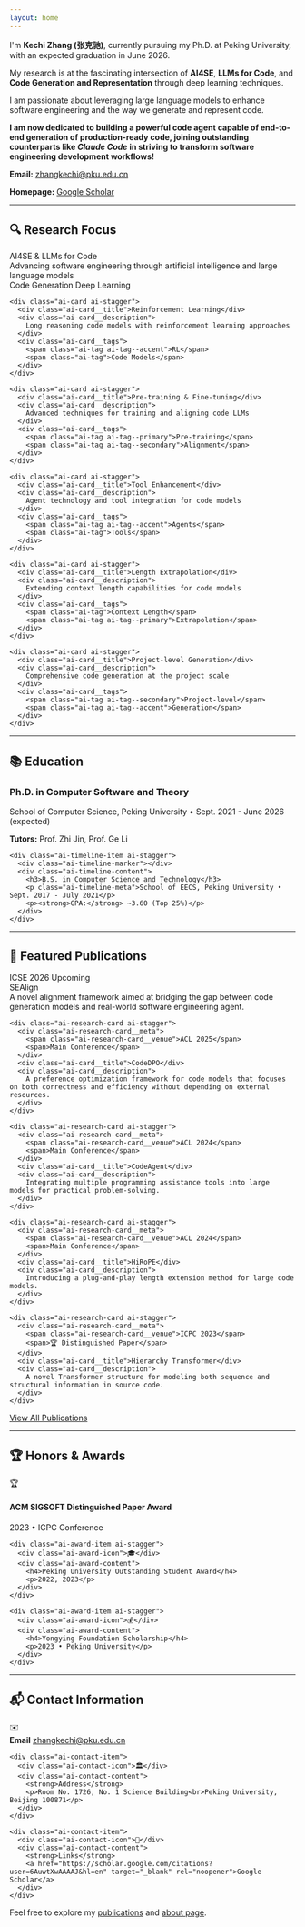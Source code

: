 ```yaml
---
layout: home
---
```


<div class="ai-hero-content">
  <p>I'm <strong>Kechi Zhang (张克驰)</strong>, currently pursuing my Ph.D. at Peking University, with an expected graduation in June 2026.</p>

  <p>My research is at the fascinating intersection of <strong>AI4SE</strong>, <strong>LLMs for Code</strong>, and <strong>Code Generation and Representation</strong> through deep learning techniques.</p>

  <p>I am passionate about leveraging large language models to enhance software engineering and the way we generate and represent code.</p>

  <div class="ai-hero-highlight">
    <p><strong>I am now dedicated to building a powerful code agent capable of end-to-end generation of production-ready code, joining outstanding counterparts like <em>Claude Code</em> in striving to transform software engineering development workflows!</strong></p>
  </div>

  <div class="ai-contact-info">
    <p><strong>Email:</strong> <a href="mailto:zhangkechi@pku.edu.cn">zhangkechi@pku.edu.cn</a></p>
    <p><strong>Homepage:</strong> <a href="https://scholar.google.com/citations?user=6AuwtXwAAAAJ&hl=en" target="_blank" rel="noopener">Google Scholar</a></p>
  </div>
</div>

---

<section class="ai-section ai-scroll-reveal">
  <h2>🔍 Research Focus</h2>
  
  <div class="ai-research-grid">
    <div class="ai-card ai-stagger">
      <div class="ai-card__title">AI4SE & LLMs for Code</div>
      <div class="ai-card__description">
        Advancing software engineering through artificial intelligence and large language models
      </div>
      <div class="ai-card__tags">
        <span class="ai-tag ai-tag--primary">Code Generation</span>
        <span class="ai-tag ai-tag--secondary">Deep Learning</span>
      </div>
    </div>
    
    <div class="ai-card ai-stagger">
      <div class="ai-card__title">Reinforcement Learning</div>
      <div class="ai-card__description">
        Long reasoning code models with reinforcement learning approaches
      </div>
      <div class="ai-card__tags">
        <span class="ai-tag ai-tag--accent">RL</span>
        <span class="ai-tag">Code Models</span>
      </div>
    </div>
    
    <div class="ai-card ai-stagger">
      <div class="ai-card__title">Pre-training & Fine-tuning</div>
      <div class="ai-card__description">
        Advanced techniques for training and aligning code LLMs
      </div>
      <div class="ai-card__tags">
        <span class="ai-tag ai-tag--primary">Pre-training</span>
        <span class="ai-tag ai-tag--secondary">Alignment</span>
      </div>
    </div>
    
    <div class="ai-card ai-stagger">
      <div class="ai-card__title">Tool Enhancement</div>
      <div class="ai-card__description">
        Agent technology and tool integration for code models
      </div>
      <div class="ai-card__tags">
        <span class="ai-tag ai-tag--accent">Agents</span>
        <span class="ai-tag">Tools</span>
      </div>
    </div>
    
    <div class="ai-card ai-stagger">
      <div class="ai-card__title">Length Extrapolation</div>
      <div class="ai-card__description">
        Extending context length capabilities for code models
      </div>
      <div class="ai-card__tags">
        <span class="ai-tag">Context Length</span>
        <span class="ai-tag ai-tag--primary">Extrapolation</span>
      </div>
    </div>
    
    <div class="ai-card ai-stagger">
      <div class="ai-card__title">Project-level Generation</div>
      <div class="ai-card__description">
        Comprehensive code generation at the project scale
      </div>
      <div class="ai-card__tags">
        <span class="ai-tag ai-tag--secondary">Project-level</span>
        <span class="ai-tag ai-tag--accent">Generation</span>
      </div>
    </div>
  </div>
</section>

---

<section class="ai-section ai-scroll-reveal">
  <h2>📚 Education</h2>
  
  <div class="ai-timeline">
    <div class="ai-timeline-item ai-stagger">
      <div class="ai-timeline-marker"></div>
      <div class="ai-timeline-content">
        <h3>Ph.D. in Computer Software and Theory</h3>
        <p class="ai-timeline-meta">School of Computer Science, Peking University • Sept. 2021 - June 2026 (expected)</p>
        <p><strong>Tutors:</strong> Prof. Zhi Jin, Prof. Ge Li</p>
      </div>
    </div>
    
    <div class="ai-timeline-item ai-stagger">
      <div class="ai-timeline-marker"></div>
      <div class="ai-timeline-content">
        <h3>B.S. in Computer Science and Technology</h3>
        <p class="ai-timeline-meta">School of EECS, Peking University • Sept. 2017 - July 2021</p>
        <p><strong>GPA:</strong> ~3.60 (Top 25%)</p>
      </div>
    </div>
  </div>
</section>

---

<section class="ai-section ai-scroll-reveal">
  <h2>📝 Featured Publications</h2>
  
  <div class="ai-research-grid">
    <div class="ai-research-card ai-card--featured ai-stagger">
      <div class="ai-research-card__meta">
        <span class="ai-research-card__venue">ICSE 2026</span>
        <span>Upcoming</span>
      </div>
      <div class="ai-card__title">SEAlign</div>
      <div class="ai-card__description">
        A novel alignment framework aimed at bridging the gap between code generation models and real-world software engineering agent.
      </div>
    </div>
    
    <div class="ai-research-card ai-stagger">
      <div class="ai-research-card__meta">
        <span class="ai-research-card__venue">ACL 2025</span>
        <span>Main Conference</span>
      </div>
      <div class="ai-card__title">CodeDPO</div>
      <div class="ai-card__description">
        A preference optimization framework for code models that focuses on both correctness and efficiency without depending on external resources.
      </div>
    </div>
    
    <div class="ai-research-card ai-stagger">
      <div class="ai-research-card__meta">
        <span class="ai-research-card__venue">ACL 2024</span>
        <span>Main Conference</span>
      </div>
      <div class="ai-card__title">CodeAgent</div>
      <div class="ai-card__description">
        Integrating multiple programming assistance tools into large models for practical problem-solving.
      </div>
    </div>
    
    <div class="ai-research-card ai-stagger">
      <div class="ai-research-card__meta">
        <span class="ai-research-card__venue">ACL 2024</span>
        <span>Main Conference</span>
      </div>
      <div class="ai-card__title">HiRoPE</div>
      <div class="ai-card__description">
        Introducing a plug-and-play length extension method for large code models.
      </div>
    </div>
    
    <div class="ai-research-card ai-stagger">
      <div class="ai-research-card__meta">
        <span class="ai-research-card__venue">ICPC 2023</span>
        <span>🏆 Distinguished Paper</span>
      </div>
      <div class="ai-card__title">Hierarchy Transformer</div>
      <div class="ai-card__description">
        A novel Transformer structure for modeling both sequence and structural information in source code.
      </div>
    </div>
  </div>
  
  <div class="text-center mt-4">
    <a href="/publications/" class="ai-btn ai-btn--secondary">View All Publications</a>
  </div>
</section>

---

<section class="ai-section ai-scroll-reveal">
  <h2>🏆 Honors & Awards</h2>
  
  <div class="ai-awards-grid">
    <div class="ai-award-item ai-stagger">
      <div class="ai-award-icon">🏆</div>
      <div class="ai-award-content">
        <h4>ACM SIGSOFT Distinguished Paper Award</h4>
        <p>2023 • ICPC Conference</p>
      </div>
    </div>
    
    <div class="ai-award-item ai-stagger">
      <div class="ai-award-icon">🎓</div>
      <div class="ai-award-content">
        <h4>Peking University Outstanding Student Award</h4>
        <p>2022, 2023</p>
      </div>
    </div>
    
    <div class="ai-award-item ai-stagger">
      <div class="ai-award-icon">💰</div>
      <div class="ai-award-content">
        <h4>Yongying Foundation Scholarship</h4>
        <p>2023 • Peking University</p>
      </div>
    </div>
  </div>
</section>

---

<section class="ai-section ai-scroll-reveal">
  <h2>📬 Contact Information</h2>
  
  <div class="ai-contact-grid">
    <div class="ai-contact-item">
      <div class="ai-contact-icon">✉️</div>
      <div class="ai-contact-content">
        <strong>Email</strong>
        <a href="mailto:zhangkechi@pku.edu.cn">zhangkechi@pku.edu.cn</a>
      </div>
    </div>
    
    <div class="ai-contact-item">
      <div class="ai-contact-icon">🏛️</div>
      <div class="ai-contact-content">
        <strong>Address</strong>
        <p>Room No. 1726, No. 1 Science Building<br>Peking University, Beijing 100871</p>
      </div>
    </div>
    
    <div class="ai-contact-item">
      <div class="ai-contact-icon">🔗</div>
      <div class="ai-contact-content">
        <strong>Links</strong>
        <a href="https://scholar.google.com/citations?user=6AuwtXwAAAAJ&hl=en" target="_blank" rel="noopener">Google Scholar</a>
      </div>
    </div>
  </div>
</section>

<div class="text-center mt-4">
  <p>Feel free to explore my <a href="/publications/">publications</a> and <a href="/about/">about page</a>.</p>
</div>
